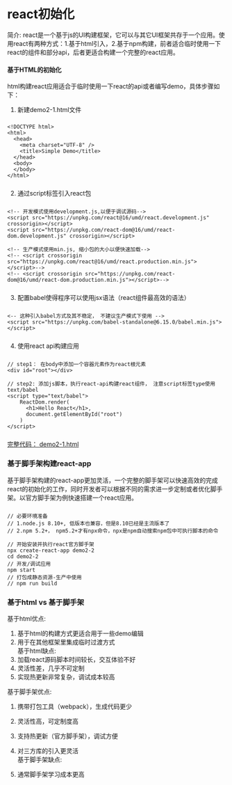 # react初始化 #

简介: react是一个基于js的UI构建框架，它可以与其它UI框架共存于一个应用。使用react有两种方式：1.基于html引入，2.基于npm构建，前者适合临时使用一下react的组件和部分api，后者更适合构建一个完整的react应用。

####  基于HTML的初始化 ####
html构建react应用适合于临时使用一下react的api或者编写demo，具体步骤如下：

1. 新建demo2-1.html文件
### 
	<!DOCTYPE html>
	<html>
	  <head>
	    <meta charset="UTF-8" />
	    <title>Simple Demo</title>
	  </head>
	  <body>
	  </body>
	</html>
###
2. 通过script标签引入react包   
### 
	<!-- 开发模式使用development.js,以便于调试源码-->
	<script src="https://unpkg.com/react@16/umd/react.development.js" crossorigin></script>
	<script src="https://unpkg.com/react-dom@16/umd/react-dom.development.js" crossorigin></script>
	
	<!-- 生产模式使用min.js, 缩小包的大小以便快速加载-->
	<!-- <script crossorigin src="https://unpkg.com/react@16/umd/react.production.min.js"></script>-->
	<!-- <script crossorigin src="https://unpkg.com/react-dom@16/umd/react-dom.production.min.js"></script>-->
###
3. 配置babel使得程序可以使用jsx语法（react组件最高效的语法）  
### 
	<-- 这种引入babel方式及其不稳定， 不建议生产模式下使用 -->
	<script src="https://unpkg.com/babel-standalone@6.15.0/babel.min.js"></script>
###
4. 使用react api构建应用
### 
	// step1： 在body中添加一个容器元素作为react根元素
	<div id="root"></div>
	
	// step2: 添加js脚本，执行react-api构建react组件， 注意script标签type使用text/babel
	<script type="text/babel">
		ReactDom.render(
		  <h1>Hello React</h1>,
		  document.getElementById("root")
		)
	</script>
###

[完整代码： demo2-1.html](./demo2-1.html)

### 基于脚手架构建react-app ###

基于脚手架构建的react-app更加灵活，一个完整的脚手架可以快速高效的完成react的初始化的工作，同时开发者可以根据不同的需求进一步定制或者优化脚手架。以官方脚手架为例快速搭建一个react应用。

### 
	// 必要环境准备
	// 1.node.js 8.10+, 低版本也兼容，但是8.10已经是主流版本了
    // 2.npm 5.2+， npm5.2+才有npx命令，npx是npm自动搜索npm包中可执行脚本的命令
	
	// 开始安装并执行react官方脚手架
	npx create-react-app demo2-2
    cd demo2-2
	// 开发/调试应用
    npm start
	// 打包成静态资源-生产中使用
    // npm run build  
###

### 基于html vs 基于脚手架 ###

基于html优点:   
1. 基于html的构建方式更适合用于一些demo编辑      
2. 用于在其他框架里集成临时过渡方式    
基于html缺点:    
1. 加载react源码脚本时间较长，交互体验不好       
2. 灵活性差，几乎不可定制    
3. 实现热更新非常复杂，调试成本较高    

基于脚手架优点:    
1. 携带打包工具（webpack），生成代码更少   
2. 灵活性高，可定制度高    
3. 支持热更新（官方脚手架），调试方便    
4. 对三方库的引入更灵活    
基于脚手架缺点:    

1. 通常脚手架学习成本更高    